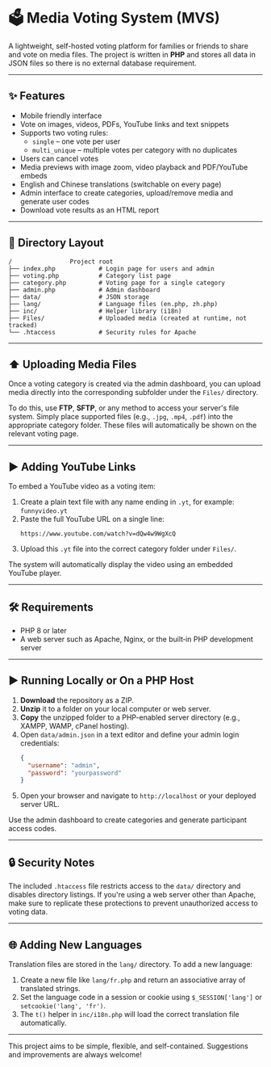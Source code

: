 # 🗳️ Media Voting System (MVS)

A lightweight, self-hosted voting platform for families or friends to share and vote on media files. The project is written in **PHP** and stores all data in JSON files so there is no external database requirement.

---

## ✨ Features

- Mobile friendly interface  
- Vote on images, videos, PDFs, YouTube links and text snippets  
- Supports two voting rules:
  - `single` – one vote per user
  - `multi_unique` – multiple votes per category with no duplicates  
- Users can cancel votes  
- Media previews with image zoom, video playback and PDF/YouTube embeds  
- English and Chinese translations (switchable on every page)  
- Admin interface to create categories, upload/remove media and generate user codes  
- Download vote results as an HTML report  

---

## 📁 Directory Layout

```
/                Project root
├── index.php            # Login page for users and admin
├── voting.php           # Category list page
├── category.php         # Voting page for a single category
├── admin.php            # Admin dashboard
├── data/                # JSON storage
├── lang/                # Language files (en.php, zh.php)
├── inc/                 # Helper library (i18n)
├── Files/               # Uploaded media (created at runtime, not tracked)
└── .htaccess            # Security rules for Apache
```

---

## ⬆️ Uploading Media Files

Once a voting category is created via the admin dashboard, you can upload media directly into the corresponding subfolder under the `Files/` directory.

To do this, use **FTP**, **SFTP**, or any method to access your server's file system. Simply place supported files (e.g., `.jpg`, `.mp4`, `.pdf`) into the appropriate category folder. These files will automatically be shown on the relevant voting page.

---

## ▶️ Adding YouTube Links

To embed a YouTube video as a voting item:

1. Create a plain text file with any name ending in `.yt`, for example: `funnyvideo.yt`
2. Paste the full YouTube URL on a single line:
   ```
   https://www.youtube.com/watch?v=dQw4w9WgXcQ
   ```
3. Upload this `.yt` file into the correct category folder under `Files/`.

The system will automatically display the video using an embedded YouTube player.

---

## 🛠 Requirements

- PHP 8 or later  
- A web server such as Apache, Nginx, or the built‑in PHP development server  

---

## ▶️ Running Locally or On a PHP Host

1. **Download** the repository as a ZIP.
2. **Unzip** it to a folder on your local computer or web server.
3. **Copy** the unzipped folder to a PHP-enabled server directory (e.g., XAMPP, WAMP, cPanel hosting).
4. Open `data/admin.json` in a text editor and define your admin login credentials:
   ```json
   {
     "username": "admin",
     "password": "yourpassword"
   }
   ```
5. Open your browser and navigate to `http://localhost` or your deployed server URL.

Use the admin dashboard to create categories and generate participant access codes.

---

## 🔒 Security Notes

The included `.htaccess` file restricts access to the `data/` directory and disables directory listings. If you're using a web server other than Apache, make sure to replicate these protections to prevent unauthorized access to voting data.

---

## 🌐 Adding New Languages

Translation files are stored in the `lang/` directory. To add a new language:

1. Create a new file like `lang/fr.php` and return an associative array of translated strings.
2. Set the language code in a session or cookie using `$_SESSION['lang']` or `setcookie('lang', 'fr')`.
3. The `t()` helper in `inc/i18n.php` will load the correct translation file automatically.

---

This project aims to be simple, flexible, and self-contained. Suggestions and improvements are always welcome!
